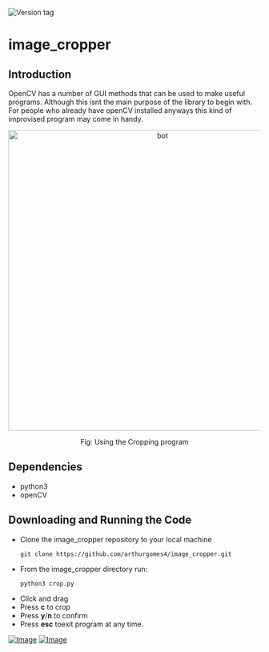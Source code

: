 ![Version tag](https://img.shields.io/badge/version-1.1.5-orange.svg)

# image_cropper
## Introduction
OpenCV has a number of GUI methods that can be used to make useful programs. Although this isnt the main purpose of the library to begin with. For people who already have openCV installed anyways this kind of improvised program may come in handy.

<p align="center">
  <img src="./README_images/crop.gif" width="600" title="bot">
</p>
<p align="center">
    Fig: Using the Cropping program
</p>

## Dependencies
- python3
- openCV 

## Downloading and Running the Code
- Clone the image_cropper repository to your local machine
    ```
    git clone https://github.com/arthurgomes4/image_cropper.git
    ```
- From the image_cropper directory run:
    ```
    python3 crop.py
    ```
- Click and drag
- Press **c** to crop
- Press **y**/**n** to confirm
- Press **esc** toexit program at any time.

[![Image](https://img.shields.io/badge/developed%20using-VSCode-green.svg)](https://code.visualstudio.com/)
[![Image](https://img.shields.io/badge/Developer-arthurgomes4-blue.svg)](https://github.com/arthurgomes4)